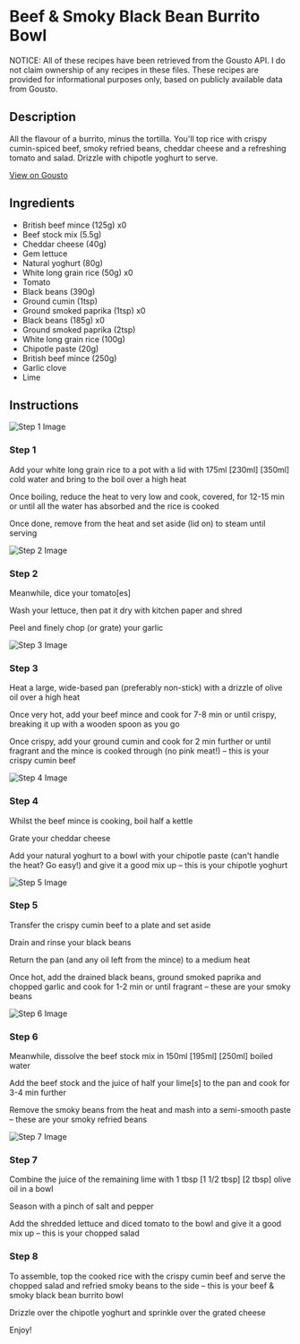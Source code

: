# Beef & Smoky Black Bean Burrito Bowl

NOTICE: All of these recipes have been retrieved from the Gousto API. I do not claim ownership of any recipes in these files. These recipes are provided for informational purposes only, based on publicly available data from Gousto.

## Description

All the flavour of a burrito, minus the tortilla. You'll top rice with crispy cumin-spiced beef, smoky refried beans, cheddar cheese and a refreshing tomato and salad. Drizzle with chipotle yoghurt to serve. 

[View on Gousto](https://www.gousto.co.uk/recipes/cookbook/beef-black-bean-burrito-bowl)

## Ingredients

- British beef mince (125g) x0
- Beef stock mix (5.5g)
- Cheddar cheese (40g)
- Gem lettuce
- Natural yoghurt (80g)
- White long grain rice (50g) x0
- Tomato
- Black beans (390g)
- Ground cumin (1tsp)
- Ground smoked paprika (1tsp) x0
- Black beans (185g) x0
- Ground smoked paprika (2tsp)
- White long grain rice (100g)
- Chipotle paste (20g)
- British beef mince (250g)
- Garlic clove
- Lime

## Instructions

![Step 1 Image](https://production-media.gousto.co.uk/cms/recipe-step-image/1255.-step-1-x200.jpg)

### Step 1

Add your white long grain rice to a pot with a lid with 175ml [230ml] <span class="text-danger">[350ml]</span> cold water and bring to the boil over a high heat

Once boiling, reduce the heat to very low and cook, covered, for 12-15 min or until all the water has absorbed and the rice is cooked

Once done, remove from the heat and set aside (lid on) to steam until serving

![Step 2 Image](https://production-media.gousto.co.uk/cms/recipe-step-image/1255.-step-2-x200.jpg)

### Step 2

Meanwhile, dice your tomato[es]

Wash your lettuce, then pat it dry with kitchen paper and shred

Peel and finely chop (or grate) your garlic

![Step 3 Image](https://production-media.gousto.co.uk/cms/recipe-step-image/1255.-step-3-x200.jpg)

### Step 3

Heat a large, wide-based pan (preferably non-stick) with a drizzle of olive oil over a high heat

Once very hot, add your beef mince and cook for 7-8 min or until crispy, breaking it up with a wooden spoon as you go

Once crispy, add your ground cumin and cook for 2 min further or until fragrant and the mince is cooked through (no pink meat!) – this is your crispy cumin beef

![Step 4 Image](https://production-media.gousto.co.uk/cms/recipe-step-image/1255.-step-4-x200.jpg)

### Step 4

Whilst the beef mince is cooking, boil half a kettle

Grate your cheddar cheese

Add your natural yoghurt to a bowl with your chipotle paste (can't handle the heat? Go easy!) and give it a good mix up – this is your chipotle yoghurt

![Step 5 Image](https://production-media.gousto.co.uk/cms/recipe-step-image/1255.-step-5-x200.jpg)

### Step 5

Transfer the crispy cumin beef to a plate and set aside

Drain and rinse your black beans

Return the pan (and any oil left from the mince) to a medium heat

Once hot, add the drained black beans, ground smoked paprika and chopped garlic and cook for 1-2 min or until fragrant – these are your smoky beans

![Step 6 Image](https://production-media.gousto.co.uk/cms/recipe-step-image/2155.-step-6.2-x200.jpg)

### Step 6

Meanwhile, dissolve the beef stock mix in 150ml [195ml]  <span class="text-danger">[250ml]</span> boiled water

Add the beef stock and the juice of half your lime[s] to the pan and cook for 3-4 min further

Remove the smoky beans from the heat and mash into a semi-smooth paste – these are your smoky refried beans

![Step 7 Image](https://production-media.gousto.co.uk/cms/recipe-step-image/1255.-step-7-x200.jpg)

### Step 7

Combine the juice of the remaining lime with 1 tbsp [1 1/2 tbsp] <span class="text-danger">[2 tbsp]</span> olive oil in a bowl

Season with a pinch of salt and pepper

Add the shredded lettuce and diced tomato to the bowl and give it a good mix up – this is your chopped salad

### Step 8

To assemble, top the cooked rice with the crispy cumin beef and serve the chopped salad and refried smoky beans to the side – this is your beef & smoky black bean burrito bowl

Drizzle over the chipotle yoghurt and sprinkle over the grated cheese

Enjoy!


